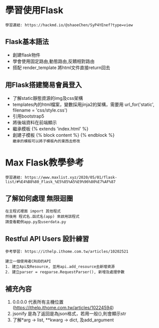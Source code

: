# 學習使用Flask 
    學習連結: https://hackmd.io/@shaoeChen/SyP4YEnef?type=view

## Flask基本語法
- 創建flask物件
- 學會使用固定路由,動態路由,反饋相對路由
- 搭配 render_template 將html文件直接return回去

## 用Flask搭建簡易會員登入
- 了解static靜態資源的img及css架構
- templates內的html檔案，變數採用jinja2的架構，需要用 url_for('static', filename = 'css/style.css')
- 引用bootstrap5
- 將後端資料在前端顯示
- 繼承模板 {% extends 'index.html' %}
- 創建子模板 {% block content %} {% endblock %}
<br>`繼承的模板可以將子模板內的東西去修改`

# Max Flask教學參考
    學習連結: https://www.maxlist.xyz/2020/05/01/flask-list/#%E4%B8%80_Flask_%E5%85%A5%E9%96%80%E7%AF%87

## 了解如何處理 無限迴圈
    在主程式裡面 import 其他程式
    然後用 程式名.函式名(app) 來啟用該程式
    請查看範例app.py及userdata.py

## Restful API Users 設計練習
    
    參考學習: https://ithelp.ithome.com.tw/articles/10202521

    建立一個使用者CRUD的API
    1. 建立Api及Resource, 並用api.add_resource去新增資源
    2. 建立parser = reqparse.RequestParser(), 新增及處理參數
    

## 補充內容
1. 0.0.0.0 代表所有主機位置(https://ithelp.ithome.com.tw/articles/10224594)
2. jsonify 是為了返回是為json格式，若用一般{},則會顯示str
3. 了解*arg -> list, **kwarg -> dict, 及add_argument
